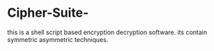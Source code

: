 # Cipher-Suite-
this is a shell script based encryption decryption software. its contain symmetric asymmetric techniques.
